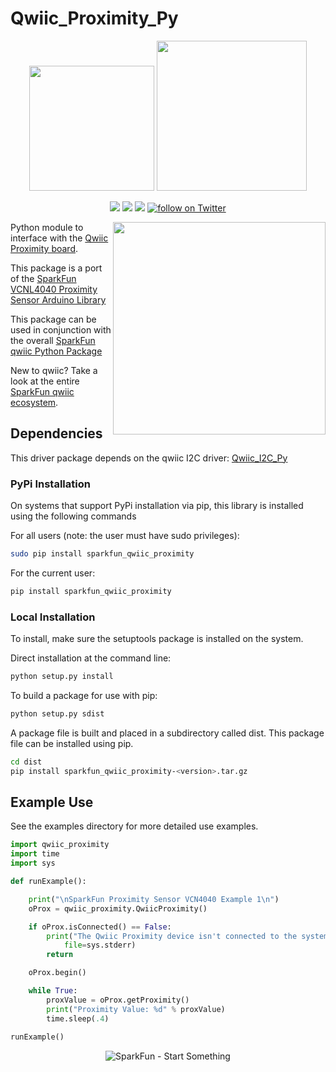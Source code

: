 Qwiic_Proximity_Py
===================

<p align="center">
   <img src="https://cdn.sparkfun.com/assets/custom_pages/2/7/2/qwiic-logo-registered.jpg"  width=200>  
   <img src="https://www.python.org/static/community_logos/python-logo-master-v3-TM.png"  width=240>   
</p>
<p align="center">
	<a href="https://test.pypi.org/project/sparkfun_qwiic_proximity/" alt="Package">
		<img src="https://img.shields.io/pypi/pyversions/sparkfun_qwiic_proximity.svg" /></a>
	<a href="https://github.com/sparkfun/Qwiic_Proximity_Py/issues" alt="Issues">
		<img src="https://img.shields.io/github/issues/sparkfun/Qwiic_Proximity_Py.svg" /></a>
	<a href="https://github.com/sparkfun/Qwiic_Proximity_Py/blob/master/LICENSE" alt="License">
		<img src="https://img.shields.io/badge/license-MIT-blue.svg" /></a>
	<a href="https://twitter.com/intent/follow?screen_name=sparkfun">
        	<img src="https://img.shields.io/twitter/follow/sparkfun.svg?style=social&logo=twitter"
           	 alt="follow on Twitter"></a>
	
</p>

<img src="https://cdn.sparkfun.com//assets/parts/1/3/5/9/2/15177-SparkFun_Proximity_Sensor_Breakout_-_20cm__VCNL4040__Qwiic_-01.jpg"  align="right" width=340>

Python module to interface with the [Qwiic Proximity board](https://www.sparkfun.com/products/15177).

This package is a port of the [SparkFun VCNL4040 Proximity Sensor Arduino Library](https://github.com/sparkfun/SparkFun_VCNL4040_Arduino_Library)

This package can be used in conjunction with the overall [SparkFun qwiic Python Package](https://github.com/sparkfun/Qwiic_Py)

New to qwiic? Take a look at the entire [SparkFun qwiic ecosystem](https://www.sparkfun.com/qwiic).

Dependencies 
-------------
This driver package depends on the qwiic I2C driver: 
[Qwiic_I2C_Py](https://github.com/sparkfun/Qwiic_I2C_Py)

### PyPi Installation
On systems that support PyPi installation via pip, this library is installed using the following commands

For all users (note: the user must have sudo privileges):
```sh
sudo pip install sparkfun_qwiic_proximity
```
For the current user:

```sh
pip install sparkfun_qwiic_proximity
```

### Local Installation

To install, make sure the setuptools package is installed on the system.

Direct installation at the command line:
```sh
python setup.py install
```

To build a package for use with pip:
```sh
python setup.py sdist
 ```
A package file is built and placed in a subdirectory called dist. This package file can be installed using pip.
```sh
cd dist
pip install sparkfun_qwiic_proximity-<version>.tar.gz
```

Example Use
--------------
See the examples directory for more detailed use examples.

```python
import qwiic_proximity
import time
import sys

def runExample():

	print("\nSparkFun Proximity Sensor VCN4040 Example 1\n")
	oProx = qwiic_proximity.QwiicProximity()

	if oProx.isConnected() == False:
		print("The Qwiic Proximity device isn't connected to the system. Please check your connection", \
			file=sys.stderr)
		return

	oProx.begin()

	while True:
		proxValue = oProx.getProximity()
		print("Proximity Value: %d" % proxValue)
		time.sleep(.4)
    
runExample()

```
<p align="center">
<img src="https://cdn.sparkfun.com/assets/custom_pages/3/3/4/dark-logo-red-flame.png" alt="SparkFun - Start Something">
</p>
